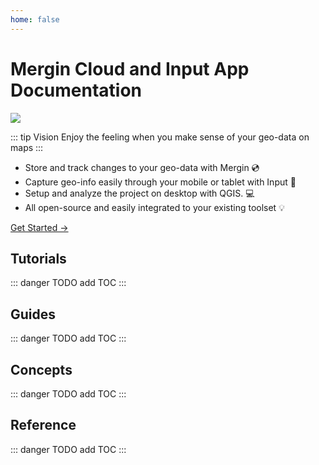 ```yaml
---
home: false
---
```


# Mergin Cloud and Input App Documentation

![](/preview.jpeg)

::: tip Vision
Enjoy the feeling when you make sense of your geo-data on maps
:::

- Store and track changes to your geo-data with Mergin :cd:
- Capture geo-info easily through your mobile or tablet with Input :iphone:
- Setup and analyze the project on desktop with QGIS. :computer:
- All open-source and easily integrated to your existing toolset :bulb:

[Get Started →](./tutorials/quick-start/index.md)

<YouTube id="DQXrINUqiFI" />

## Tutorials 

::: danger
TODO add TOC
:::

## Guides 

::: danger
TODO add TOC
:::

## Concepts

::: danger
TODO add TOC
:::

## Reference

::: danger
TODO add TOC
:::